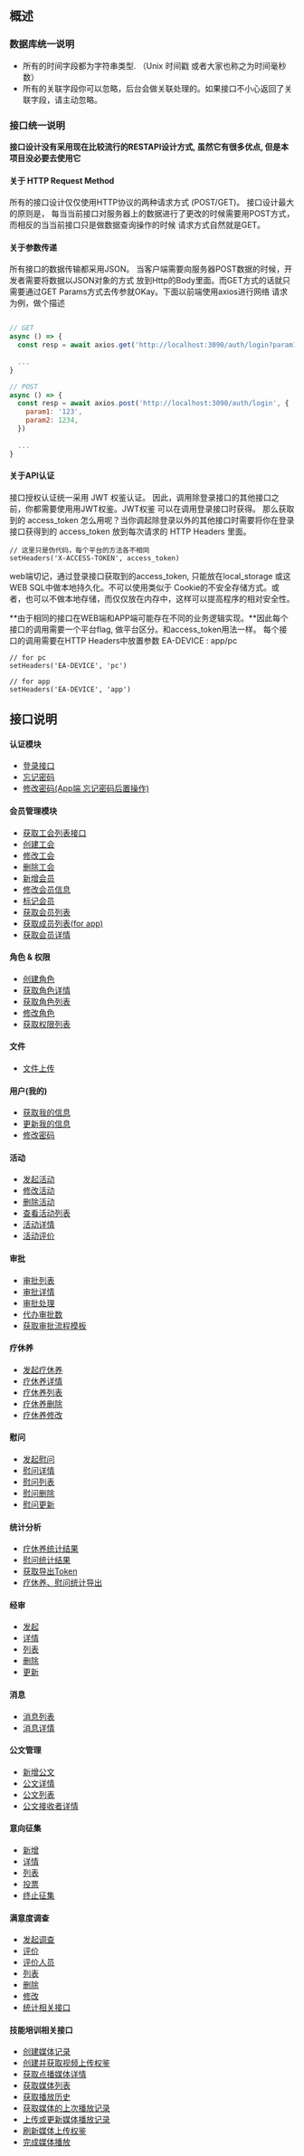 ## 概述

### 数据库统一说明

* 所有的时间字段都为字符串类型. （Unix 时间戳 或者大家也称之为时间毫秒数）
* 所有的关联字段你可以忽略，后台会做关联处理的。如果接口不小心返回了关联字段，请主动忽略。

### 接口统一说明

__接口设计没有采用现在比较流行的RESTAPI设计方式, 虽然它有很多优点, 但是本项目没必要去使用它__

#### 关于 HTTP Request Method

所有的接口设计仅仅使用HTTP协议的两种请求方式 (POST/GET)。 接口设计最大的原则是，
每当当前接口对服务器上的数据进行了更改的时候需要用POST方式，而相反的当当前接口只是做数据查询操作的时候
请求方式自然就是GET。

#### 关于参数传递

所有接口的数据传输都采用JSON。 当客户端需要向服务器POST数据的时候，开发者需要将数据以JSON对象的方式
放到Http的Body里面。而GET方式的话就只需要通过GET Params方式去传参就OKay。下面以前端使用axios进行网络
请求为例，做个描述
```javascript

// GET
async () => {
  const resp = await axios.get('http://localhost:3090/auth/login?param1=123&param2=1234');
  
  ...
}

// POST
async () => {
  const resp = await axios.post('http://localhost:3090/auth/login', {
    param1: '123',
    param2: 1234,
  })
  
  ...
}
```

#### 关于API认证

接口授权认证统一采用 JWT 权鉴认证。 因此，调用除登录接口的其他接口之前，你都需要使用用JWT权鉴。JWT权鉴
可以在调用登录接口时获得。
那么获取到的 access_token 怎么用呢？当你调起除登录以外的其他接口时需要将你在登录接口获得到的 access_token 
放到每次请求的 HTTP Headers 里面。
```
// 这里只是伪代码，每个平台的方法各不相同
setHeaders('X-ACCESS-TOKEN', access_token)
```
web端切记，通过登录接口获取到的access_token, 只能放在local_storage 或这 WEB SQL中做本地持久化。不可以使用类似于
Cookie的不安全存储方式。或者，也可以不做本地存储，而仅仅放在内存中，这样可以提高程序的相对安全性。

**由于相同的接口在WEB端和APP端可能存在不同的业务逻辑实现。**因此每个接口的调用需要一个平台flag, 做平台区分。和access_token用法一样。
每个接口的调用需要在HTTP Headers中放置参数 EA-DEVICE : app/pc
```
// for pc 
setHeaders('EA-DEVICE', 'pc')

// for app
setHeaders('EA-DEVICE', 'app')
```

## 接口说明

#### 认证模块

* [登录接口](./auth/login.md)
* [忘记密码](./auth/forget_password.md)
* [修改密码(App端 忘记密码后置操作)](./auth/reset_password.md)

#### 会员管理模块

* [获取工会列表接口](./memberManager/dept_list.md)
* [创建工会](./memberManager/dept.md)
* [修改工会](./memberManager/dept_update.md)
* [删除工会](./memberManager/dept_remove.md)
* [新增会员](./memberManager/create.md)
* [修改会员信息](./memberManager/update.md)
* [标记会员](./memberManager/mark_status.md)
* [获取会员列表](./memberManager/list.md)
* [获取成员列表(for app)](./memberManager/user_list.md)
* [获取会员详情](./memberManager/details.md)

#### 角色 & 权限

* [创建角色](./role/add_role.md)
* [获取角色详情](./role/details.md)
* [获取角色列表](./role/list_role.md)
* [修改角色](./role/update_role.md)
* [获取权限列表](./permissions/list.md)

#### 文件

* [文件上传](./file/upload.md)

#### 用户(我的)

* [获取我的信息](./user/info.md)
* [更新我的信息](./user/update.md)
* [修改密码](./user/reset_password.md)

#### 活动

* [发起活动](./activity/publish.md)
* [修改活动](./activity/update.md)
* [删除活动](./activity/remove.md)
* [查看活动列表](./activity/list.md)
* [活动详情](./activity/details.md)
* [活动评价](./activity/evaluation.md)

#### 审批

* [审批列表](./approval/list.md)
* [审批详情](./approval/details.md)
* [审批处理](./approval/execute.md)
* [代办审批数](./approval/wait_count.md)
* [获取审批流程模板](./approval/get_flow_temp.md)

#### 疗休养

* [发起疗休养](./relax_action/create.md)
* [疗休养详情](./relax_action/details.md)
* [疗休养列表](./relax_action/list.md)
* [疗休养删除](./relax_action/remove.md)
* [疗休养修改](./relax_action/update.md)

#### 慰问

* [发起慰问](./sympathy/create.md)
* [慰问详情](./sympathy/details.md)
* [慰问列表](./sympathy/list.md)
* [慰问删除](./sympathy/remove.md)
* [慰问更新](./sympathy/update.md)

#### 统计分析

* [疗休养统计结果](./statistics/relax_action.md)
* [慰问统计结果](./statistics/sympathy.md)
* [获取导出Token](./export_doc/get_token.md)
* [疗休养、慰问统计导出](./export_doc/statistics.md)

#### 经审

* [发起](./grant/create.md)
* [详情](./grant/details.md)
* [列表](./grant/list.md)
* [删除](./grant/remove.md)
* [更新](./grant/update.md)

#### 消息

* [消息列表](./notification/list.md)
* [消息详情](./notification/details.md)

#### 公文管理

* [新增公文](./doc/create.md)
* [公文详情](./doc/details.md)
* [公文列表](./doc/list.md)
* [公文接收者详情](./doc/receivers.md)

#### 意向征集

* [新增](./intention/create.md)
* [详情](./intention/details.md)
* [列表](./intention/list.md)
* [投票](./intention/vote.md)
* [终止征集](./intention/stop.md)

#### 满意度调查

* [发起调查](./satisfaction/create.md)
* [评价](./satisfaction/evaluate.md)
* [评价人员](./satisfaction/evaluate_person.md)
* [列表](./satisfaction/list.md)
* [删除](./satisfaction/remove.md)
* [修改](./satisfaction/update.md)
* [统计相关接口](./satisfaction/statistics.md)

#### 技能培训相关接口

* [创建媒体记录](./vod/create.md)
* [创建并获取视频上传权鉴](./vod/create_upload_video.md)
* [获取点播媒体详情](./vod/details.md)
* [获取媒体列表](./vod/list.md)
* [获取播放历史](./vod/player_history.md)
* [获取媒体的上次播放记录](./vod/last_play_history.md)
* [上传或更新媒体播放记录](./vod/upload_history.md)
* [刷新媒体上传权鉴](./vod/refresh_upload_video.md)
* [完成媒体播放](./vod/finished_play.md)

